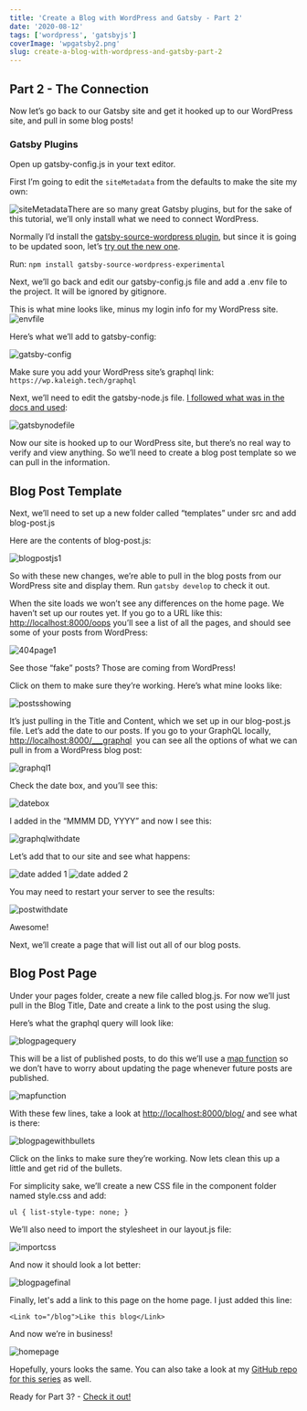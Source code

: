 ```yaml
---
title: 'Create a Blog with WordPress and Gatsby - Part 2'
date: '2020-08-12'
tags: ['wordpress', 'gatsbyjs']
coverImage: 'wpgatsby2.png'
slug: create-a-blog-with-wordpress-and-gatsby-part-2
---
```


## Part 2 - The Connection

Now let’s go back to our Gatsby site and get it hooked up to our WordPress site, and pull in some blog posts!

### Gatsby Plugins

Open up gatsby-config.js in your text editor.

First I’m going to edit the `siteMetadata` from the defaults to make the site my own:

![siteMetadata](images/sitemetadata.png)There are so many great Gatsby plugins, but for the sake of this tutorial, we’ll only install what we need to connect WordPress.

Normally I’d install the [gatsby-source-wordpress plugin](https://www.gatsbyjs.org/packages/gatsby-source-wordpress/), but since it is going to be updated soon, let’s [try out the new one](https://www.gatsbyjs.org/docs/sourcing-from-wordpress/).

Run: `npm install gatsby-source-wordpress-experimental`

Next, we’ll go back and edit our gatsby-config.js file and add a .env file to the project. It will be ignored by gitignore.

This is what mine looks like, minus my login info for my WordPress site. ![envfile](images/envfile.png)

Here’s what we’ll add to gatsby-config:

![gatsby-config](images/gatsbyconfig.png)

Make sure you add your WordPress site’s graphql link: `https://wp.kaleigh.tech/graphql`

Next, we’ll need to edit the gatsby-node.js file. [I followed what was in the docs and used](https://github.com/gatsbyjs/gatsby-source-wordpress-experimental/blob/master/docs/tutorials/building-a-new-site-wordpress-and-gatsby.md):

![gatsbynodefile](images/nodefile.png)

Now our site is hooked up to our WordPress site, but there’s no real way to verify and view anything. So we’ll need to create a blog post template so we can pull in the information.

## Blog Post Template

Next, we’ll need to set up a new folder called “templates” under src and add blog-post.js

Here are the contents of blog-post.js:

![blogpostjs1](images/blogpostjs.png)

So with these new changes, we’re able to pull in the blog posts from our WordPress site and display them. Run `gatsby develop` to check it out.

When the site loads we won’t see any differences on the home page. We haven’t set up our routes yet. If you go to a URL like this: [http://localhost:8000/oops](http://localhost:8000/oops) you’ll see a list of all the pages, and should see some of your posts from WordPress:

![404page1](images/404page1.png)

See those “fake” posts? Those are coming from WordPress!

Click on them to make sure they’re working. Here’s what mine looks like:

![postsshowing](images/postsshowing1.png)

It’s just pulling in the Title and Content, which we set up in our blog-post.js file.
Let’s add the date to our posts. If you go to your GraphQL locally, [http://localhost:8000/\_\_\_graphql](http://localhost:8000/___graphql)  you can see all the options of what we can pull in from a WordPress blog post:

![graphql1](images/graphql.png)

Check the date box, and you’ll see this:

![datebox](images/datebox1.png)

I added in the “MMMM DD, YYYY” and now I see this:

![graphqlwithdate](images/graphqldate.png)

Let’s add that to our site and see what happens:

![date added 1](images/dateadded_1.png) ![date added 2](images/dateadded_2.png)

You may need to restart your server to see the results:

![postwithdate](images/postwithdate1.png)

Awesome!

Next, we’ll create a page that will list out all of our blog posts.

## Blog Post Page

Under your pages folder, create a new file called blog.js. For now we’ll just pull in the Blog Title, Date and create a link to the post using the slug.

Here’s what the graphql query will look like:

![blogpagequery](images/blogpagequery1.png)

This will be a list of published posts, to do this we’ll use a [map function](https://reactjs.org/docs/lists-and-keys.html) so we don’t have to worry about updating the page whenever future posts are published.

![mapfunction](images/blogmapfunction1.png)

With these few lines, take a look at [http://localhost:8000/blog/](http://localhost:8000/blog/) and see what is there:

![blogpagewithbullets](images/blogpagebullets1.png)

Click on the links to make sure they’re working. Now lets clean this up a little and get rid of the bullets.

For simplicity sake, we’ll create a new CSS file in the component folder named style.css and add:

`ul { list-style-type: none; }`

We’ll also need to import the stylesheet in our layout.js file:

![importcss](images/importcss1.png)

And now it should look a lot better:

![blogpagefinal](images/blogpagefinal1.png)

Finally, let's add a link to this page on the home page. I just added this line:

`<Link to="/blog">Like this blog</Link>`

And now we’re in business!

![homepage](images/homepagefinal.png)

Hopefully, yours looks the same. You can also take a look at my [GitHub repo for this series](https://github.com/klgh/kaleigh-tech-tutorial) as well.

Ready for Part 3? - [Check it out!](/blog/create-a-blog-with-wordpress-and-gatsby-part-3)
